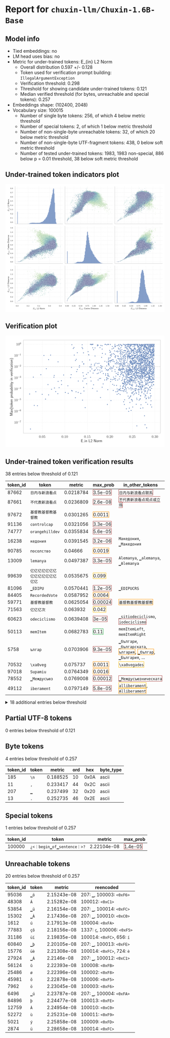 # Report for `chuxin-llm/Chuxin-1.6B-Base`

## Model info

* Tied embeddings: no
* LM head uses bias: no
* Metric for under-trained tokens: E_{in} L2 Norm
  * Overall distribution 0.597 +/- 0.128
  * Token used for verification prompt building: `IllegalArgumentException`
  * Verification threshold: 0.298
  * Threshold for showing candidate under-trained tokens: 0.121
  * Median verified threshold (for bytes, unreachable and special tokens): 0.257
* Embeddings shape: (102400, 2048)
* Vocabulary size: 100015
  * Number of single byte tokens: 256, of which 4 below metric threshold
  * Number of special tokens: 2, of which 1 below metric threshold
  * Number of non-single-byte unreachable tokens: 32, of which 20 below metric threshold
  * Number of non-single-byte UTF-fragment tokens: 438, 0 below soft metric threshold
  * Number of tested under-trained tokens: 1983, 1983 non-special, 886 below p = 0.01 threshold, 38 below soft metric threshold

## Under-trained token indicators plot
![Indicators scatter plots](../indicators_pairplot_byid/chuxin_llm_Chuxin_1_6B_Base.png)

## Verification plot
![Verification plot](../verifications_scatterplot/chuxin_llm_Chuxin_1_6B_Base.png)

## Under-trained token verification results
38 entries below threshold of 0.121

|   token_id | token                                        |    metric | max_prob                                                         | in_other_tokens                                                                                                                                                                                                                        |
|------------|----------------------------------------------|-----------|------------------------------------------------------------------|----------------------------------------------------------------------------------------------------------------------------------------------------------------------------------------------------------------------------------------|
|      87662 | ````` 日内与新浪看点 `````                   | 0.0218784 | <span style='border: 1px solid rgb(169, 68, 66);'>3.5e-05</span> | <span style='border: 1px solid rgb(169, 68, 66);'>````` 日内与新浪看点联系 `````</span>                                                                                                                                                |
|      87661 | ````` 不代表新浪看点 `````                   | 0.0236809 | <span style='border: 1px solid rgb(169, 68, 66);'>2.6e-08</span> | <span style='border: 1px solid rgb(169, 68, 66);'>````` 不代表新浪看点观点或立场 `````</span>                                                                                                                                          |
|      97672 | ````` 基督教基督教基督教 `````               | 0.0301265 | <span style='border: 1px solid rgb(255, 145, 0);'>0.0011</span>  |                                                                                                                                                                                                                                        |
|      91136 | ````` controlcap `````                       | 0.0321056 | <span style='border: 1px solid rgb(169, 68, 66);'>3.3e-06</span> |                                                                                                                                                                                                                                        |
|      74777 | ````` orangehilldev `````                    | 0.0355834 | <span style='border: 1px solid rgb(169, 68, 66);'>5.6e-05</span> |                                                                                                                                                                                                                                        |
|      16238 | ````` кедония `````                          | 0.0391545 | <span style='border: 1px solid rgb(169, 68, 66);'>3.2e-06</span> | ````` Македония `````, ````` ▁Македония `````                                                                                                                                                                                          |
|      90785 | ````` посолство `````                        | 0.04666   | <span style='border: 1px solid rgb(255, 145, 0);'>0.0019</span>  |                                                                                                                                                                                                                                        |
|      13009 | ````` lemanya `````                          | 0.0497387 | <span style='border: 1px solid rgb(169, 68, 66);'>3.3e-05</span> | ````` Alemanya `````, ````` ▁alemanya `````, ````` ▁Alemanya `````                                                                                                                                                                     |
|      99639 | ````` 亿亿亿亿亿亿亿亿亿亿亿亿亿亿亿亿 ````` | 0.0535675 | <span style='border: 1px solid rgb(251, 189, 8);'>0.099</span>   |                                                                                                                                                                                                                                        |
|      81096 | ````` ▁EDIPU `````                           | 0.0570441 | <span style='border: 1px solid rgb(169, 68, 66);'>1.2e-05</span> | ````` ▁EDIPUCRS `````                                                                                                                                                                                                                  |
|      84405 | ````` RecordedVote `````                     | 0.0587952 | <span style='border: 1px solid rgb(255, 145, 0);'>0.0064</span>  |                                                                                                                                                                                                                                        |
|      59771 | ````` 基督教基督教 `````                     | 0.0625054 | <span style='border: 1px solid rgb(169, 68, 66);'>0.00024</span> | <span style='border: 1px solid rgb(255, 145, 0);'>````` 基督教基督教基督教 `````</span>                                                                                                                                                |
|      71563 | ````` 亿亿亿次 `````                         | 0.063932  | <span style='border: 1px solid rgb(251, 189, 8);'>0.042</span>   |                                                                                                                                                                                                                                        |
|      60623 | ````` odeciclismo `````                      | 0.0639408 | <span style='border: 1px solid rgb(169, 68, 66);'>3e-05</span>   | ````` ▁sitiodeciclismo `````, <span style='border: 1px solid rgb(169, 68, 66);'>````` iodeciclismo `````</span>                                                                                                                        |
|      50113 | ````` memItem `````                          | 0.0682783 | <span style='border: 1px solid rgb(40, 167, 69);'>0.11</span>    | ````` memItemLeft `````, ````` memItemRight `````                                                                                                                                                                                      |
|       5758 | ````` ългар `````                            | 0.0703906 | <span style='border: 1px solid rgb(169, 68, 66);'>9.3e-05</span> | ````` ▁българи `````, ````` ▁българската `````, <span style='border: 1px solid rgb(255, 145, 0);'>````` ългария `````</span>, <span style='border: 1px solid rgb(255, 145, 0);'>````` ▁българ `````</span>, ````` ▁България `````, ... |
|      70532 | ````` \xa0veg `````                          | 0.075737  | <span style='border: 1px solid rgb(255, 145, 0);'>0.0011</span>  | <span style='border: 1px solid rgb(251, 189, 8);'>````` \xa0vegades `````</span>                                                                                                                                                       |
|      97018 | ````` Supamiu `````                          | 0.0764349 | <span style='border: 1px solid rgb(255, 145, 0);'>0.0016</span>  |                                                                                                                                                                                                                                        |
|      78552 | ````` ▁Междусъюз `````                       | 0.0769008 | <span style='border: 1px solid rgb(169, 68, 66);'>0.00012</span> | <span style='border: 1px solid rgb(169, 68, 66);'>````` ▁Междусъюзническата `````</span>                                                                                                                                               |
|      49112 | ````` iberament `````                        | 0.0797149 | <span style='border: 1px solid rgb(169, 68, 66);'>5.8e-05</span> | <span style='border: 1px solid rgb(251, 189, 8);'>````` alliberament `````</span>, <span style='border: 1px solid rgb(255, 145, 0);'>````` Alliberament `````</span>                                                                   |
<details><summary>18 additional entries below threshold</summary>

|   token_id | token                        |    metric | max_prob                                                         | in_other_tokens                                                                                                                                                                                                                                        |
|------------|------------------------------|-----------|------------------------------------------------------------------|--------------------------------------------------------------------------------------------------------------------------------------------------------------------------------------------------------------------------------------------------------|
|      49293 | ````` ▁lampister `````       | 0.0844076 | <span style='border: 1px solid rgb(169, 68, 66);'>3.7e-05</span> | <span style='border: 1px solid rgb(169, 68, 66);'>````` ▁lampisteria `````</span>, <span style='border: 1px solid rgb(169, 68, 66);'>````` ▁lampisteries `````</span>                                                                                  |
|      58888 | ````` 亿亿亿亿亿亿亿亿 ````` | 0.0848685 | <span style='border: 1px solid rgb(251, 189, 8);'>0.027</span>   | <span style='border: 1px solid rgb(251, 189, 8);'>````` 亿亿亿亿亿亿亿亿亿亿亿亿亿亿亿亿 `````</span>                                                                                                                                                  |
|      49918 | ````` magatzem `````         | 0.0849909 | <span style='border: 1px solid rgb(169, 68, 66);'>0.00047</span> | <span style='border: 1px solid rgb(255, 145, 0);'>````` emmagatzem `````</span>, <span style='border: 1px solid rgb(251, 189, 8);'>````` emmagatzematge `````</span>, <span style='border: 1px solid rgb(251, 189, 8);'>````` ▁emmagatzem `````</span> |
|      51244 | ````` ecesito `````          | 0.0872311 | <span style='border: 1px solid rgb(169, 68, 66);'>0.00013</span> | ````` ▁Necesito `````, ````` Necesito `````                                                                                                                                                                                                            |
|      86826 | ````` солство `````          | 0.0923582 | <span style='border: 1px solid rgb(169, 68, 66);'>0.00054</span> | <span style='border: 1px solid rgb(255, 145, 0);'>````` посолство `````</span>                                                                                                                                                                         |
|       9710 | ````` ▁espany `````          | 0.0926319 | <span style='border: 1px solid rgb(169, 68, 66);'>0.00025</span> | ````` ▁espanyoles `````, ````` ▁espanyol `````, ````` ▁espanyols `````, ````` ▁espanyola `````                                                                                                                                                         |
|      73129 | ````` жентина `````          | 0.0972762 | <span style='border: 1px solid rgb(255, 145, 0);'>0.0018</span>  | <span style='border: 1px solid rgb(251, 189, 8);'>````` ▁Аржентина `````</span>                                                                                                                                                                        |
|      85684 | ````` товче `````            | 0.10107   | <span style='border: 1px solid rgb(169, 68, 66);'>4.8e-05</span> | <span style='border: 1px solid rgb(169, 68, 66);'>````` ▁братовче `````</span>                                                                                                                                                                         |
|      52246 | ````` ▁опъл `````            | 0.106657  | <span style='border: 1px solid rgb(169, 68, 66);'>0.00019</span> | <span style='border: 1px solid rgb(255, 145, 0);'>````` ▁опълчение `````</span>, <span style='border: 1px solid rgb(255, 145, 0);'>````` ▁опълчен `````</span>, <span style='border: 1px solid rgb(169, 68, 66);'>````` ▁опълченец `````</span>        |
|       7388 | ````` точници `````          | 0.107464  | <span style='border: 1px solid rgb(169, 68, 66);'>4e-05</span>   | ````` ▁източници `````, ````` Източници `````                                                                                                                                                                                                          |
|      51641 | ````` мъния `````            | 0.112711  | <span style='border: 1px solid rgb(255, 145, 0);'>0.001</span>   | ````` ▁Румъния `````                                                                                                                                                                                                                                   |
|       9630 | ````` ългария `````          | 0.114074  | <span style='border: 1px solid rgb(255, 145, 0);'>0.0019</span>  | ````` ▁България `````, ````` България `````                                                                                                                                                                                                            |
|      93494 | ````` atrals `````           | 0.114798  | <span style='border: 1px solid rgb(255, 145, 0);'>0.0085</span>  | <span style='border: 1px solid rgb(169, 68, 66);'>````` ▁teatrals `````</span>                                                                                                                                                                         |
|      41580 | ````` ▁експе `````           | 0.115079  | <span style='border: 1px solid rgb(169, 68, 66);'>7.1e-05</span> | ````` ▁експеди `````, <span style='border: 1px solid rgb(251, 189, 8);'>````` ▁експедиция `````</span>, ````` ▁експери `````                                                                                                                           |
|      74713 | ````` photonui `````         | 0.115498  | <span style='border: 1px solid rgb(40, 167, 69);'>0.92</span>    |                                                                                                                                                                                                                                                        |
|      90292 | ````` битава `````           | 0.116288  | <span style='border: 1px solid rgb(169, 68, 66);'>6.6e-05</span> | <span style='border: 1px solid rgb(169, 68, 66);'>````` Обитава `````</span>                                                                                                                                                                           |
|      72767 | ````` elrte `````            | 0.118752  | <span style='border: 1px solid rgb(40, 167, 69);'>0.42</span>    |                                                                                                                                                                                                                                                        |
|      24543 | ````` wlwifi `````           | 0.12032   | <span style='border: 1px solid rgb(40, 167, 69);'>0.51</span>    | ````` ▁iwlwifi `````, ````` iwlwifi `````                                                                                                                                                                                                              |
</details>


## Partial UTF-8 tokens
0 entries below threshold of 0.121




## Byte tokens
4 entries below threshold of 0.257

|   token_id | token          |   metric |   ord | hex   | byte_type   |
|------------|----------------|----------|-------|-------|-------------|
|        185 | ````` \n ````` | 0.188525 |    10 | 0x0A  | ascii       |
|         11 | ````` , `````  | 0.233417 |    44 | 0x2C  | ascii       |
|        207 | ````` ▁ `````  | 0.237499 |    32 | 0x20  | ascii       |
|         13 | ````` . `````  | 0.252735 |    46 | 0x2E  | ascii       |


## Special tokens
1 entries below threshold of 0.257

|   token_id | token                                 |      metric | max_prob                                                         |
|------------|---------------------------------------|-------------|------------------------------------------------------------------|
|     100000 | ````` ¿<｜begin▁of▁sentence｜>? ````` | 2.22104e-08 | <span style='border: 1px solid rgb(169, 68, 66);'>1.4e-05</span> |


## Unreachable tokens
20 entries below threshold of 0.257

|   token_id | token          |      metric | reencoded                                       |
|------------|----------------|-------------|-------------------------------------------------|
|      95036 | ````` ▁ö ````` | 2.15243e-08 | 207: ````` ▁ `````, 100003: ````` <0xF6> `````  |
|      48308 | ````` Á `````  | 2.15282e-08 | 100012: ````` <0xC1> `````                      |
|      53854 | ````` ▁ü ````` | 2.16154e-08 | 207: ````` ▁ `````, 100014: ````` <0xFC> `````  |
|      15302 | ````` ▁À ````` | 2.17436e-08 | 207: ````` ▁ `````, 100010: ````` <0xC0> `````  |
|       1612 | ````` ú `````  | 2.17913e-08 | 100004: ````` <0xFA> `````                      |
|      77883 | ````` çõ ````` | 2.18156e-08 | 1337: ````` ç `````, 100006: ````` <0xF5> ````` |
|      31186 | ````` üí ````` | 2.19835e-08 | 100014: ````` <0xFC> `````, 656: ````` í `````  |
|      60840 | ````` ▁þ ````` | 2.20105e-08 | 207: ````` ▁ `````, 100013: ````` <0xFE> `````  |
|      15776 | ````` üè ````` | 2.21308e-08 | 100014: ````` <0xFC> `````, 724: ````` è `````  |
|      27924 | ````` ▁Á ````` | 2.2146e-08  | 207: ````` ▁ `````, 100012: ````` <0xC1> `````  |
|      56124 | ````` û `````  | 2.22393e-08 | 100008: ````` <0xFB> `````                      |
|      25486 | ````` ø `````  | 2.22396e-08 | 100002: ````` <0xF8> `````                      |
|      45981 | ````` õ `````  | 2.22878e-08 | 100006: ````` <0xF5> `````                      |
|       7962 | ````` ö `````  | 2.23045e-08 | 100003: ````` <0xF6> `````                      |
|       6496 | ````` ▁ú ````` | 2.23787e-08 | 207: ````` ▁ `````, 100004: ````` <0xFA> `````  |
|      84896 | ````` þ `````  | 2.24477e-08 | 100013: ````` <0xFE> `````                      |
|      12759 | ````` À `````  | 2.24954e-08 | 100010: ````` <0xC0> `````                      |
|      52272 | ````` ù `````  | 2.25231e-08 | 100011: ````` <0xF9> `````                      |
|       5021 | ````` ý `````  | 2.25858e-08 | 100009: ````` <0xFD> `````                      |
|       2874 | ````` ü `````  | 2.28658e-08 | 100014: ````` <0xFC> `````                      |

